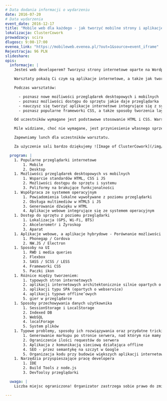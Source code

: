 ```yaml
---
# Data dodania informacji o wydarzeniu
date: 2016-07-20
# Data wydarzenia
event_date: 2016-12-17
title: "Mobile web dla każdego - jak tworzyć mobilne strony i aplikacje działające w przeglądarce"
lokalizacja: ClusterCowork
prowadzacy: scira
dlugosc: 9:00-17:00
evenea_link: "https://mobileweb.evenea.pl/?out=1&source=event_iframe"
Rejestracja: 96 PLN
slideshare:
opis:
  informacje: |
    Jesteś web developerem? Tworzysz strony internetowe oparte na Wordpressie? Może pora na coś nowego? Czy odważysz się wejść do świata front-endu na dobre i back-end zaczniesz traktować jako zło konieczne? A może potrzebujesz uaktualnienia swojej wiedzy z możliwości HTMLa, którego uczyłeś się gdy layouty tworzyło się z tabelek?

    Warsztaty pokażą Ci czym są aplikacje internetowe, a także jak tworzyć nowoczesne strony www dostosowane do urządzeń mobilnych oraz co tak naprawdę można zrobić w przeglądarce mobilnej. Warsztaty składać się będą w przeważającej części z zadań praktycznych, aby każdy uczestnik mógł przetestować nowe funkcjonalności HTMLa na laptopie, tablecie czy telefonie.

    Podczas warsztatów:

      - poznasz nowe możliwości przeglądarek desktopowych i mobilnych
      - poznasz możliwości dostępu do sprzętu jakie daje przeglądarka
      - nauczysz się tworzyć aplikacje internetowe integrujące się z systemem Android
      - poznasz popularne frameworki CSS, a także sposoby tworzenia layoutów dzięki SCSS

    Od uczestników wymagane jest podstawowe stosowanie HTML i CSS. Warsztaty skierowane są dla osób które chciałyby poznać nowe możliwości przeglądarek zarówno desktopowych jak i mobilnych. Uczestnicy w trakcie zajęć korzystają z własnego sprzętu (do wygodnego korzystania z HTMLa i CSSa wystarczy właściwie każdy komputer z systemem Windows, OSX lub Linux - wymagane GUI :)

    Mile widziane, choć nie wymagane, jest przyniesienie własnego sprzętu mobilnego (telefon / tablet) na którym będzie można testować tworzone layouty – alternatywą jest użycie WebDeveloper tools z Chrome, ale wiąże się to z pewnymi ograniczeniami.

    Zapewniamy lunch dla uczestników warsztatu.

    Za użyczenie sali bardzo dziękujemy ![Image of ClusterCowork](/img/logos/clustercowork.png)

  program: |
    1. Popularne przeglądarki internetowe
        1. Mobile
        2. Desktop
    1. Możliwości przeglądarek desktopowych vs mobilnych
        1. Wsparcie standardów HTML, CSS i JS
        2. Możliwości dostępu do sprzętu i systemu
        3. Poliformy na brakujące funkcjonalności
    1. Współpraca ze systemem operacyjnym
        1. Powiadomienia lokalne wywoływane z poziomu przeglądarki
        2. Obsługa multimediów w HTML5 i JS
        3. Generowanie dźwięku w HTML
        4. Aplikacje webowe integrujące się ze systemem operacyjnym
    1. Dostęp do sprzętu z poziomu przeglądarki
        1. Lokalizacja (GPS, Wi-Fi, BTS)
        2. Akcelerometr i Żyroskop
        3. Aparat
    1. Aplikacje webowe, a aplikacje hybrydowe - Porównanie możliwości “zwykłej” i “uzbrojonej” przeglądarki na przykładach:
        1. Phonegap / Cordova
        2. NW.JS / Electron
    1. Sposoby na UI
        1. RWD i media queries
        2. Flexbox
        3. SASS / SCSS / LESS
        4. Frameworki CSS
        5. Paczki ikon
    1. Różnice między tworzeniem:
        1. typowych stron internetowych
        2. aplikacji internetowych architektonicznie silnie opartych o back-end
        3. aplikacji typu SPA (opartych o webservice)
        4. aplikacji typowo offline’owych
        5. gier w przeglądarce
    1. Sposoby przechowywania danych użytkownika
        1. SessionStorage i LocalStorage
        2. Indexed DB
        3. WebSQL
        4. localForage
        5. System plików
    1. Typowe problemy, sposoby ich rozwiązywania oraz przydatne tricki i dobre praktyki
        1. Generowanie markupu po stronie serwera, nad którym nie mamy kontroli
        2. Ograniczenie ilości requestów do serwera
        3. Aplikacja z komunikacją sieciową działająca offline
        4. SEO - przez semantykę na szczyt w Google
        5. Organizacja kodu przy budowie większych aplikacji internetowych
    1. Narzędzia przyspieszające pracę developera
        1. IDE
        2. Build Tools z node.js
        3. DevToolsy przeglądarki

  uwaga: |
    Liczba miejsc ograniczona! Organizator zastrzega sobie prawo do zmiany lokalizacji wydarzenia oraz jego odwołania w przypadku niezgłoszenia się minimalnej liczby uczestników.

---
```

